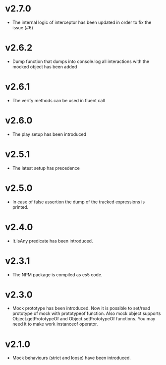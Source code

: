 v2.7.0
===================

  * The internal logic of interceptor has been updated in order to fix the issue (#6)

v2.6.2
===================

  * Dump function that dumps into console.log all interactions with the mocked object has been added

v2.6.1
===================

  * The verify methods can be used in fluent call

v2.6.0
===================

  * The play setup has been introduced

v2.5.1
===================

  * The latest setup has precedence

v2.5.0
===================

  * In case of false assertion the dump of the tracked expressions is printed.

v2.4.0
===================

  * It.IsAny predicate has been introduced.

v2.3.1
===================

  * The NPM package is compiled as es5 code.

v2.3.0
===================

  * Mock prototype has been introduced. Now it is possible to set/read prototype of mock with prototypeof function.
    Also mock object supports Object.getPrototypeOf and Object.setPrototypeOf functions. You may need it to make work
    instanceof operator.

v2.1.0
===================

  * Mock behaviours (strict and loose) have been introduced.
